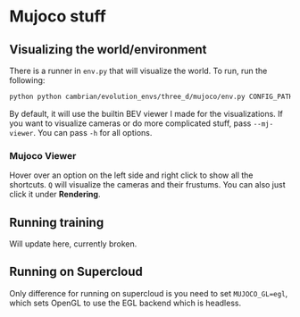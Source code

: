 # Mujoco stuff

## Visualizing the world/environment

There is a runner in `env.py` that will visualize the world. To run, run the following:

```bash
python python cambrian/evolution_envs/three_d/mujoco/env.py CONFIG_PATH
```

By default, it will use the builtin BEV viewer I made for the visualizations. If you want to visualize cameras or do more complicated stuff, pass `--mj-viewer`. You can pass `-h` for all options.

### Mujoco Viewer

Hover over an option on the left side and right click to show all the shortcuts. `Q` will visualize the cameras and their frustums. You can also just click it under **Rendering**.

## Running training

Will update here, currently broken.

## Running on Supercloud

Only difference for running on supercloud is you need to set `MUJOCO_GL=egl`, which sets OpenGL to use the EGL backend which is headless.